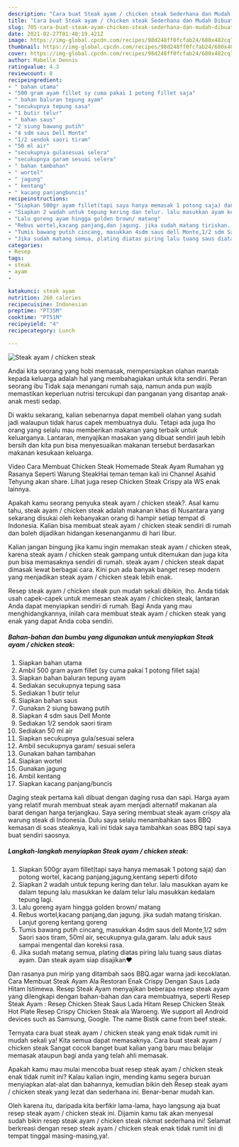 ```yaml
---
description: "Cara buat Steak ayam / chicken steak Sederhana dan Mudah Dibuat"
title: "Cara buat Steak ayam / chicken steak Sederhana dan Mudah Dibuat"
slug: 705-cara-buat-steak-ayam-chicken-steak-sederhana-dan-mudah-dibuat
date: 2021-02-27T01:40:19.421Z
image: https://img-global.cpcdn.com/recipes/98d248ff0fcfab24/680x482cq70/steak-ayam-chicken-steak-foto-resep-utama.jpg
thumbnail: https://img-global.cpcdn.com/recipes/98d248ff0fcfab24/680x482cq70/steak-ayam-chicken-steak-foto-resep-utama.jpg
cover: https://img-global.cpcdn.com/recipes/98d248ff0fcfab24/680x482cq70/steak-ayam-chicken-steak-foto-resep-utama.jpg
author: Mabelle Dennis
ratingvalue: 4.3
reviewcount: 8
recipeingredient:
- " bahan utama"
- "500 gram ayam fillet sy cuma pakai 1 potong fillet saja"
- " bahan baluran tepung ayam"
- "secukupnya tepung sasa"
- "1 butir telur"
- " bahan saus"
- "2 siung bawang putih"
- "4 sdm saus Dell Monte"
- "1/2 sendok saori tiram"
- "50 ml air"
- "secukupnya gulasesuai selera"
- "secukupnya garam sesuai selera"
- " bahan tambahan"
- " wortel"
- " jagung"
- " kentang"
- " kacang panjangbuncis"
recipeinstructions:
- "Siapkan 500gr ayam fillet(tapi saya hanya memasak 1 potong saja) dan potong wortel, kacang panjang,jagung,kentang seperti difoto"
- "Siapkan 2 wadah untuk tepung kering dan telur. lalu masukkan ayam ke dalam tepung lalu masukkan ke dalam telur lalu masukkan kedalam tepung lagi."
- "Lalu goreng ayam hingga golden brown/ matang"
- "Rebus wortel,kacang panjang,dan jagung. jika sudah matang tiriskan. Lanjut goreng kentang goreng"
- "Tumis bawang putih cincang, masukkan 4sdm saus dell Monte,1/2 sdm Saori saos tiram, 50ml air, secukupnya gula,garam. lalu aduk saus sampai mengental dan koreksi rasa."
- "Jika sudah matang semua, plating diatas piring lalu tuang saus diatas ayam. Dan steak ayam siap disajikan❤️"
categories:
- Resep
tags:
- steak
- ayam
- 

katakunci: steak ayam  
nutrition: 260 calories
recipecuisine: Indonesian
preptime: "PT35M"
cooktime: "PT51M"
recipeyield: "4"
recipecategory: Lunch

---
```



![Steak ayam / chicken steak](https://img-global.cpcdn.com/recipes/98d248ff0fcfab24/680x482cq70/steak-ayam-chicken-steak-foto-resep-utama.jpg)

Andai kita seorang yang hobi memasak, mempersiapkan olahan mantab kepada keluarga adalah hal yang membahagiakan untuk kita sendiri. Peran seorang ibu Tidak saja menangani rumah saja, namun anda pun wajib memastikan keperluan nutrisi tercukupi dan panganan yang disantap anak-anak mesti sedap.

Di waktu  sekarang, kalian sebenarnya dapat membeli olahan yang sudah jadi walaupun tidak harus capek membuatnya dulu. Tetapi ada juga lho orang yang selalu mau memberikan makanan yang terbaik untuk keluarganya. Lantaran, menyajikan masakan yang dibuat sendiri jauh lebih bersih dan kita pun bisa menyesuaikan makanan tersebut berdasarkan makanan kesukaan keluarga. 

Video Cara Membuat Chicken Steak Homemade Steak Ayam Rumahan yg Rasanya Seperti Warung SteakHai teman teman kali ini Channel Asahid Tehyung akan share. Lihat juga resep Chicken Steak Crispy ala WS enak lainnya.

Apakah kamu seorang penyuka steak ayam / chicken steak?. Asal kamu tahu, steak ayam / chicken steak adalah makanan khas di Nusantara yang sekarang disukai oleh kebanyakan orang di hampir setiap tempat di Indonesia. Kalian bisa membuat steak ayam / chicken steak sendiri di rumah dan boleh dijadikan hidangan kesenanganmu di hari libur.

Kalian jangan bingung jika kamu ingin memakan steak ayam / chicken steak, karena steak ayam / chicken steak gampang untuk ditemukan dan juga kita pun bisa memasaknya sendiri di rumah. steak ayam / chicken steak dapat dimasak lewat berbagai cara. Kini pun ada banyak banget resep modern yang menjadikan steak ayam / chicken steak lebih enak.

Resep steak ayam / chicken steak pun mudah sekali dibikin, lho. Anda tidak usah capek-capek untuk memesan steak ayam / chicken steak, lantaran Anda dapat menyiapkan sendiri di rumah. Bagi Anda yang mau menghidangkannya, inilah cara membuat steak ayam / chicken steak yang enak yang dapat Anda coba sendiri.

<!--inarticleads1-->

##### Bahan-bahan dan bumbu yang digunakan untuk menyiapkan Steak ayam / chicken steak:

1. Siapkan  bahan utama
1. Ambil 500 gram ayam fillet (sy cuma pakai 1 potong fillet saja)
1. Siapkan  bahan baluran tepung ayam
1. Sediakan secukupnya tepung sasa
1. Sediakan 1 butir telur
1. Siapkan  bahan saus
1. Gunakan 2 siung bawang putih
1. Siapkan 4 sdm saus Dell Monte
1. Sediakan 1/2 sendok saori tiram
1. Sediakan 50 ml air
1. Siapkan secukupnya gula/sesuai selera
1. Ambil secukupnya garam/ sesuai selera
1. Gunakan  bahan tambahan
1. Siapkan  wortel
1. Gunakan  jagung
1. Ambil  kentang
1. Siapkan  kacang panjang/buncis


Daging steak pertama kali dibuat dengan daging rusa dan sapi. Harga ayam yang relatif murah membuat steak ayam menjadi alternatif makanan ala barat dengan harga terjangkau. Saya sering membuat steak ayam crispy ala warung steak di Indonesia. Dulu saya selalu menambahkan saos BBQ kemasan di soas steaknya, kali ini tidak saya tambahkan soas BBQ tapi saya buat sendiri saosnya. 

<!--inarticleads2-->

##### Langkah-langkah menyiapkan Steak ayam / chicken steak:

1. Siapkan 500gr ayam fillet(tapi saya hanya memasak 1 potong saja) dan potong wortel, kacang panjang,jagung,kentang seperti difoto
1. Siapkan 2 wadah untuk tepung kering dan telur. lalu masukkan ayam ke dalam tepung lalu masukkan ke dalam telur lalu masukkan kedalam tepung lagi.
1. Lalu goreng ayam hingga golden brown/ matang
1. Rebus wortel,kacang panjang,dan jagung. jika sudah matang tiriskan. Lanjut goreng kentang goreng
1. Tumis bawang putih cincang, masukkan 4sdm saus dell Monte,1/2 sdm Saori saos tiram, 50ml air, secukupnya gula,garam. lalu aduk saus sampai mengental dan koreksi rasa.
1. Jika sudah matang semua, plating diatas piring lalu tuang saus diatas ayam. Dan steak ayam siap disajikan❤️


Dan rasanya pun mirip yang ditambah saos BBQ.agar warna jadi kecoklatan. Cara Membuat Steak Ayam Ala Restoran Enak Crispy Dengan Saus Lada Hitam Istimewa. Resep Steak Ayam menyajikan beberapa resep steak ayam yang dilengkapi dengan bahan-bahan dan cara membuatnya, seperti Resep Steak Ayam : Resep Chicken Steak Saus Lada Hitam Resep Chicken Steak Hot Plate Resep Crispy Chicken Steak ala Waroeng. We support all Android devices such as Samsung, Google. The name Bistik came from beef steak. 

Ternyata cara buat steak ayam / chicken steak yang enak tidak rumit ini mudah sekali ya! Kita semua dapat memasaknya. Cara buat steak ayam / chicken steak Sangat cocok banget buat kalian yang baru mau belajar memasak ataupun bagi anda yang telah ahli memasak.

Apakah kamu mau mulai mencoba buat resep steak ayam / chicken steak enak tidak rumit ini? Kalau kalian ingin, mending kamu segera buruan menyiapkan alat-alat dan bahannya, kemudian bikin deh Resep steak ayam / chicken steak yang lezat dan sederhana ini. Benar-benar mudah kan. 

Oleh karena itu, daripada kita berfikir lama-lama, hayo langsung aja buat resep steak ayam / chicken steak ini. Dijamin kamu tak akan menyesal sudah bikin resep steak ayam / chicken steak nikmat sederhana ini! Selamat berkreasi dengan resep steak ayam / chicken steak enak tidak rumit ini di tempat tinggal masing-masing,ya!.

